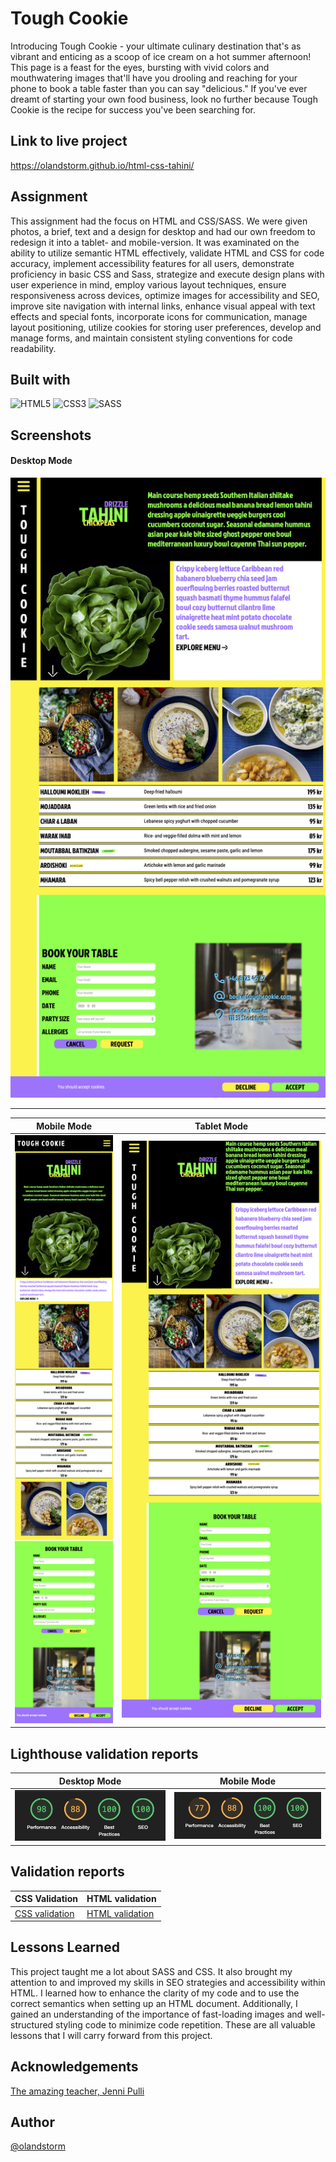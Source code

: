 # Tough Cookie

Introducing Tough Cookie - your ultimate culinary destination that's as vibrant and enticing as a scoop of ice cream on a hot summer afternoon! This page is a feast for the eyes, bursting with vivid colors and mouthwatering images that'll have you drooling and reaching for your phone to book a table faster than you can say "delicious." If you've ever dreamt of starting your own food business, look no further because Tough Cookie is the recipe for success you've been searching for.

## Link to live project

https://olandstorm.github.io/html-css-tahini/

## Assignment

This assignment had the focus on HTML and CSS/SASS. We were given photos, a brief, text and a design for desktop and had our own freedom to redesign it into a tablet- and mobile-version. It was examinated on the ability to utilize semantic HTML effectively, validate HTML and CSS for code accuracy, implement accessibility features for all users, demonstrate proficiency in basic CSS and Sass, strategize and execute design plans with user experience in mind, employ various layout techniques, ensure responsiveness across devices, optimize images for accessibility and SEO, improve site navigation with internal links, enhance visual appeal with text effects and special fonts, incorporate icons for communication, manage layout positioning, utilize cookies for storing user preferences, develop and manage forms, and maintain consistent styling conventions for code readability.

## Built with

![HTML5](https://img.shields.io/badge/html5-%23E34F26.svg?style=for-the-badge&logo=html5&logoColor=white) ![CSS3](https://img.shields.io/badge/css3-%231572B6.svg?style=for-the-badge&logo=css3&logoColor=white) ![SASS](https://img.shields.io/badge/SASS-hotpink.svg?style=for-the-badge&logo=SASS&logoColor=white)

## Screenshots

#### Desktop Mode

![Desktop](https://github.com/olandstorm/html-css-tahini/blob/main/screenshots/safari_desktop.png?raw=true)

---

| Mobile Mode                                                                                               | Tablet Mode                                                                                               |
| --------------------------------------------------------------------------------------------------------- | --------------------------------------------------------------------------------------------------------- |
| ![Mobile](https://github.com/olandstorm/html-css-tahini/blob/main/screenshots/safari_mobile.png?raw=true) | ![Tablet](https://github.com/olandstorm/html-css-tahini/blob/main/screenshots/safari_tablet.png?raw=true) |

## Lighthouse validation reports

| Desktop Mode                                                                                                                        | Mobile Mode                                                                                                                           |
| ----------------------------------------------------------------------------------------------------------------------------------- | ------------------------------------------------------------------------------------------------------------------------------------- |
| ![Desktop report](https://github.com/olandstorm/html-css-tahini/blob/main/validering/Desktop_Lighthouse_Cache_is_King.png?raw=true) | ![Mobile report](https://github.com/olandstorm/html-css-tahini/blob/main/validering/Mobile_Lighthouse_Cache_is_NOT_King.png?raw=true) |

## Validation reports

| CSS Validation                                                                                                   | HTML validation                                                                                                    |
| ---------------------------------------------------------------------------------------------------------------- | ------------------------------------------------------------------------------------------------------------------ |
| [CSS validation](https://github.com/olandstorm/html-css-tahini/blob/main/validering/CSS_validering.png?raw=true) | [HTML validation](https://github.com/olandstorm/html-css-tahini/blob/main/validering/HTML_validering.png?raw=true) |

## Lessons Learned

This project taught me a lot about SASS and CSS. It also brought my attention to and improved my skills in SEO strategies and accessibility within HTML. I learned how to enhance the clarity of my code and to use the correct semantics when setting up an HTML document. Additionally, I gained an understanding of the importance of fast-loading images and well-structured styling code to minimize code repetition. These are all valuable lessons that I will carry forward from this project.

## Acknowledgements

[The amazing teacher, Jenni Pulli](https://github.com/postmodernistx)

## Author

[@olandstorm](https://github.com/olandstorm)
